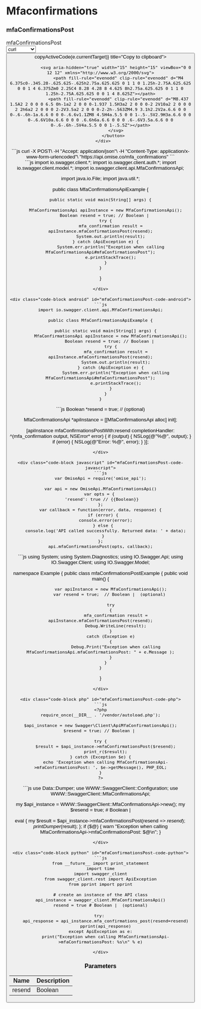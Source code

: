 # Mfaconfirmations


<div style={{ display: 'flex', justifyContent: 'space-between', gap: '1rem' }}>

  <div class="sub-heading" style={{flex: 2}}>
    <h3>mfaConfirmationsPost</h3>
  </div>
  <div class="code" style={{flex: 2}}>
    <div class="code-container">
      <div class="code-header">mfaConfirmationsPost</div>
      <div class="code-dropdown">
        <select  onChange={(e) => handleLanguageChange(e.target)}>
          <option value="curl">curl</option><option value="java">java</option><option value="android">android</option><option value="objc">objc</option><option value="javascript">javascript</option><option value="csharp">csharp</option><option value="php">php</option><option value="perl">perl</option><option value="python">python</option>
        </select>
        <button className="copy-btn" onClick={(e) => copyActiveCode(e.currentTarget)} title="Copy to clipboard">

                <svg aria-hidden="true" width="15" height="15" viewBox="0 0 12 12" xmlns="http://www.w3.org/2000/svg">
                  <path fill-rule="evenodd" clip-rule="evenodd" d="M4 6.375c0-.345.28-.625.625-.625h2.75a.625.625 0 1 1 0 1.25h-2.75A.625.625 0 0 1 4 6.375Zm0 2.25C4 8.28 4.28 8 4.625 8h2.75a.625.625 0 1 1 0 1.25h-2.75A.625.625 0 0 1 4 8.625Z"></path>
                  <path fill-rule="evenodd" clip-rule="evenodd" d="M8.437 1.5A2 2 0 0 0 6.5 0h-1a2 2 0 0 0-1.937 1.5H3a2 2 0 0 0-2 2V10a2 2 0 0 0 2 2h6a2 2 0 0 0 2-2V3.5a2 2 0 0 0-2-2h-.563ZM4.9 3.1h2.2V2a.6.6 0 0 0-.6-.6h-1a.6.6 0 0 0-.6.6v1.1ZM8 4.5H4a.5.5 0 0 1-.5-.5V2.9H3a.6.6 0 0 0-.6.6V10a.6.6 0 0 0 .6.6h6a.6.6 0 0 0 .6-.6V3.5a.6.6 0 0 0-.6-.6h-.5V4a.5.5 0 0 1-.5.5Z"></path>
                </svg>
              </button>
      </div>
      
<div class="code-block curl active" id="mfaConfirmationsPost-code-curl">
```js
curl -X POST\
-H "Accept: application/json"\
-H "Content-Type: application/x-www-form-urlencoded"\
"https://api.omise.co/mfa_confirmations"
```
</div>

<div class="code-block java" id="mfaConfirmationsPost-code-java">
```js
import io.swagger.client.*;
import io.swagger.client.auth.*;
import io.swagger.client.model.*;
import io.swagger.client.api.MfaConfirmationsApi;

import java.io.File;
import java.util.*;

public class MfaConfirmationsApiExample {

    public static void main(String[] args) {
        
        MfaConfirmationsApi apiInstance = new MfaConfirmationsApi();
        Boolean resend = true; // Boolean | 
        try {
            mfa_confirmation result = apiInstance.mfaConfirmationsPost(resend);
            System.out.println(result);
        } catch (ApiException e) {
            System.err.println("Exception when calling MfaConfirmationsApi#mfaConfirmationsPost");
            e.printStackTrace();
        }
    }
}
```
</div>

<div class="code-block android" id="mfaConfirmationsPost-code-android">
```js
import io.swagger.client.api.MfaConfirmationsApi;

public class MfaConfirmationsApiExample {

    public static void main(String[] args) {
        MfaConfirmationsApi apiInstance = new MfaConfirmationsApi();
        Boolean resend = true; // Boolean | 
        try {
            mfa_confirmation result = apiInstance.mfaConfirmationsPost(resend);
            System.out.println(result);
        } catch (ApiException e) {
            System.err.println("Exception when calling MfaConfirmationsApi#mfaConfirmationsPost");
            e.printStackTrace();
        }
    }
}
```
</div>

<div class="code-block objc" id="mfaConfirmationsPost-code-objc">
```js
Boolean *resend = true; //  (optional)

MfaConfirmationsApi *apiInstance = [[MfaConfirmationsApi alloc] init];

[apiInstance mfaConfirmationsPostWith:resend
              completionHandler: ^(mfa_confirmation output, NSError* error) {
                            if (output) {
                                NSLog(@"%@", output);
                            }
                            if (error) {
                                NSLog(@"Error: %@", error);
                            }
                        }];
```
</div>

<div class="code-block javascript" id="mfaConfirmationsPost-code-javascript">
```js
var OmiseApi = require('omise_api');

var api = new OmiseApi.MfaConfirmationsApi()
var opts = { 
  'resend': true // {{Boolean}} 
};
var callback = function(error, data, response) {
  if (error) {
    console.error(error);
  } else {
    console.log('API called successfully. Returned data: ' + data);
  }
};
api.mfaConfirmationsPost(opts, callback);
```
</div>

<div class="code-block csharp" id="mfaConfirmationsPost-code-csharp">
```js
using System;
using System.Diagnostics;
using IO.Swagger.Api;
using IO.Swagger.Client;
using IO.Swagger.Model;

namespace Example
{
    public class mfaConfirmationsPostExample
    {
        public void main()
        {

            var apiInstance = new MfaConfirmationsApi();
            var resend = true;  // Boolean |  (optional) 

            try
            {
                mfa_confirmation result = apiInstance.mfaConfirmationsPost(resend);
                Debug.WriteLine(result);
            }
            catch (Exception e)
            {
                Debug.Print("Exception when calling MfaConfirmationsApi.mfaConfirmationsPost: " + e.Message );
            }
        }
    }
}
```
</div>

<div class="code-block php" id="mfaConfirmationsPost-code-php">
```js
<?php
require_once(__DIR__ . '/vendor/autoload.php');

$api_instance = new Swagger\Client\ApiMfaConfirmationsApi();
$resend = true; // Boolean | 

try {
    $result = $api_instance->mfaConfirmationsPost($resend);
    print_r($result);
} catch (Exception $e) {
    echo 'Exception when calling MfaConfirmationsApi->mfaConfirmationsPost: ', $e->getMessage(), PHP_EOL;
}
?>
```
</div>

<div class="code-block perl" id="mfaConfirmationsPost-code-perl">
```js
use Data::Dumper;
use WWW::SwaggerClient::Configuration;
use WWW::SwaggerClient::MfaConfirmationsApi;

my $api_instance = WWW::SwaggerClient::MfaConfirmationsApi->new();
my $resend = true; # Boolean | 

eval { 
    my $result = $api_instance->mfaConfirmationsPost(resend => $resend);
    print Dumper($result);
};
if ($@) {
    warn "Exception when calling MfaConfirmationsApi->mfaConfirmationsPost: $@\n";
}
```
</div>

<div class="code-block python" id="mfaConfirmationsPost-code-python">
```js
from __future__ import print_statement
import time
import swagger_client
from swagger_client.rest import ApiException
from pprint import pprint

# create an instance of the API class
api_instance = swagger_client.MfaConfirmationsApi()
resend = true # Boolean |  (optional)

try: 
    api_response = api_instance.mfa_confirmations_post(resend=resend)
    pprint(api_response)
except ApiException as e:
    print("Exception when calling MfaConfirmationsApi->mfaConfirmationsPost: %s\n" % e)
```
</div>
     
    </div>
     
### Parameters

| Name | Description |
|------|-------------|
| resend | Boolean |

  </div>
</div>

